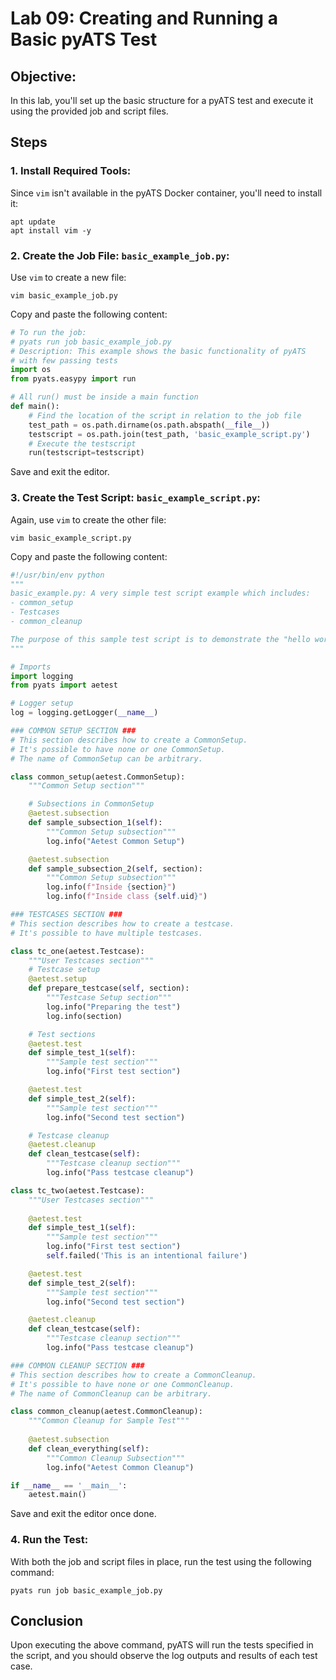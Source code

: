 # Lab 09: Creating and Running a Basic pyATS Test

## Objective:

In this lab, you'll set up the basic structure for a pyATS test and execute it using the provided job and script files.

## Steps

### 1. **Install Required Tools**:
Since `vim` isn't available in the pyATS Docker container, you'll need to install it:
```
apt update
apt install vim -y
```

### 2. **Create the Job File: `basic_example_job.py`**:

Use `vim` to create a new file:
```
vim basic_example_job.py
```

Copy and paste the following content:

```python
# To run the job:
# pyats run job basic_example_job.py
# Description: This example shows the basic functionality of pyATS
# with few passing tests
import os
from pyats.easypy import run

# All run() must be inside a main function
def main():
    # Find the location of the script in relation to the job file
    test_path = os.path.dirname(os.path.abspath(__file__))
    testscript = os.path.join(test_path, 'basic_example_script.py')
    # Execute the testscript
    run(testscript=testscript)
```

Save and exit the editor.

### 3. **Create the Test Script: `basic_example_script.py`**:

Again, use `vim` to create the other file:
```
vim basic_example_script.py
```

Copy and paste the following content:

```python
#!/usr/bin/env python
"""
basic_example.py: A very simple test script example which includes:
- common_setup
- Testcases
- common_cleanup

The purpose of this sample test script is to demonstrate the "hello world" of aetest.
"""

# Imports
import logging
from pyats import aetest

# Logger setup
log = logging.getLogger(__name__)

### COMMON SETUP SECTION ###
# This section describes how to create a CommonSetup.
# It's possible to have none or one CommonSetup.
# The name of CommonSetup can be arbitrary.

class common_setup(aetest.CommonSetup):
    """Common Setup section"""

    # Subsections in CommonSetup
    @aetest.subsection
    def sample_subsection_1(self):
        """Common Setup subsection"""
        log.info("Aetest Common Setup")

    @aetest.subsection
    def sample_subsection_2(self, section):
        """Common Setup subsection"""
        log.info(f"Inside {section}")
        log.info(f"Inside class {self.uid}")

### TESTCASES SECTION ###
# This section describes how to create a testcase.
# It's possible to have multiple testcases.

class tc_one(aetest.Testcase):
    """User Testcases section"""
    # Testcase setup
    @aetest.setup
    def prepare_testcase(self, section):
        """Testcase Setup section"""
        log.info("Preparing the test")
        log.info(section)

    # Test sections
    @aetest.test
    def simple_test_1(self):
        """Sample test section"""
        log.info("First test section")

    @aetest.test
    def simple_test_2(self):
        """Sample test section"""
        log.info("Second test section")

    # Testcase cleanup
    @aetest.cleanup
    def clean_testcase(self):
        """Testcase cleanup section"""
        log.info("Pass testcase cleanup")

class tc_two(aetest.Testcase):
    """User Testcases section"""
    
    @aetest.test
    def simple_test_1(self):
        """Sample test section"""
        log.info("First test section")
        self.failed('This is an intentional failure')

    @aetest.test
    def simple_test_2(self):
        """Sample test section"""
        log.info("Second test section")

    @aetest.cleanup
    def clean_testcase(self):
        """Testcase cleanup section"""
        log.info("Pass testcase cleanup")

### COMMON CLEANUP SECTION ###
# This section describes how to create a CommonCleanup.
# It's possible to have none or one CommonCleanup.
# The name of CommonCleanup can be arbitrary.

class common_cleanup(aetest.CommonCleanup):
    """Common Cleanup for Sample Test"""
    
    @aetest.subsection
    def clean_everything(self):
        """Common Cleanup Subsection"""
        log.info("Aetest Common Cleanup")

if __name__ == '__main__':
    aetest.main()
```

Save and exit the editor once done.

### 4. **Run the Test**:

With both the job and script files in place, run the test using the following command:

```
pyats run job basic_example_job.py
```

## Conclusion

Upon executing the above command, pyATS will run the tests specified in the script, and you should observe the log outputs and results of each test case.
